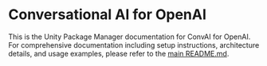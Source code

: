 # Conversational AI for OpenAI

This is the Unity Package Manager documentation for ConvAI for OpenAI. For comprehensive documentation including setup instructions, architecture details, and usage examples, please refer to the [main README.md](https://github.com/danieloquelis/Unity-QuestConversationalAI).
